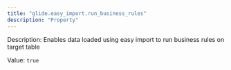 ```yaml
---
title: "glide.easy_import.run_business_rules"
description: "Property"
---
```


Description: Enables data loaded using easy import to run business rules on target table

Value: `true`